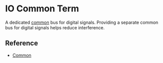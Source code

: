# IO Common Term
A dedicated [common](../README.md) bus for digital signals.
Providing a separate common bus for digital signals helps reduce interference.

## Reference
* [Common](../README.md)
